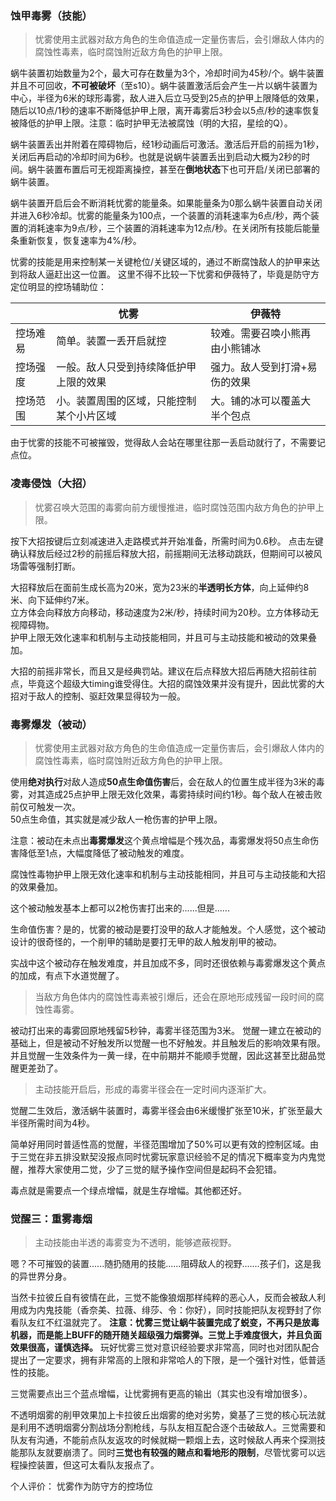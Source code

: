 ### 蚀甲毒雾（技能）

> 忧雾使用主武器对敌方角色的生命值造成一定量伤害后，会引爆敌人体内的腐蚀性毒素，临时腐蚀附近敌方角色的护甲上限。

蜗牛装置初始数量为2个，最大可存在数量为3个，冷却时间为45秒/个。蜗牛装置并且不可回收，**不可被破坏**（至s10）。蜗牛装置激活后会产生一片以蜗牛装置为中心，半径为6米的球形毒雾，敌人进入后立马受到25点的护甲上限降低的效果，随后以10点/1秒的速率不断降低护甲上限，离开毒雾后3秒会以5点/秒的速率恢复被降低的护甲上限。注意：临时护甲无法被腐蚀（明的大招，星绘的Q）。

蜗牛装置丢出并附着在障碍物后，经1秒动画后可激活。激活后开启的前摇为1秒，关闭后再启动的冷却时间为6秒。也就是说蜗牛装置丢出到启动大概为2秒的时间。蜗牛装置布置后可无视距离操控，甚至在**倒地状态**下也可开启/关闭已部署的蜗牛装置。  

蜗牛装置开启后会不断消耗忧雾的能量条。如果能量条为0那么蜗牛装置自动关闭并进入6秒冷却。忧雾的能量条为100点，一个装置的消耗速率为6点/秒，两个装置的消耗速率为9点/秒，三个装置的消耗速率为12点/秒。在关闭所有技能后能量条重新恢复，恢复速率为4%/秒。

忧雾的技能是用来控制某一关键枪位/关键区域的，通过不断腐蚀敌人的护甲来达到将敌人逼赶出这一位置。
这里不得不比较一下忧雾和伊薇特了，毕竟是防守方定位明显的控场辅助位：

|      | 忧雾                   | 伊薇特             |
| ---- | -------------------- | --------------- |
| 控场难易 | 简单。装置一丢开启就控          | 较难。需要召唤小熊再由小熊铺冰 |
| 控场强度 | 一般。敌人只受到持续降低护甲上限的效果  | 强力。敌人受到打滑+易伤的效果 |
| 控场范围 | 小。装置周围的区域，只能控制某个小片区域 | 大。铺的冰可以覆盖大半个包点  |
 
由于忧雾的技能不可被摧毁，觉得敌人会站在哪里往那一丢启动就行了，不需要记点位。    

### 凌毒侵蚀（大招）

> 忧雾召唤大范围的毒雾向前方缓慢推进，临时腐蚀范围内敌方角色的护甲上限。

按下大招按键后立刻减速进入走路模式并开始准备，所需时间为0.6秒。  点击左键确认释放后经过2秒的前摇后释放大招，前摇期间无法移动跳跃，但期间可以被风场雷等强制打断。  

大招释放后在面前生成长高为20米，宽为23米的**半透明长方体**，向上延伸约8米、向下延伸约7米。  
立方体会向释放方向移动，移动速度为2米/秒，持续时间为20秒。立方体移动无视障碍物。  
护甲上限无效化速率和机制与主动技能相同，并且可与主动技能和被动的效果叠加。  

大招的前摇非常长，而且又是经典罚站。建议在后点释放大招后再随大招前往前点，毕竟这个超级大timing谁受得住。大招的腐蚀效果并没有提升，因此忧雾的大招对于敌人的控制、驱赶效果显得较为一般。

### 毒雾爆发（被动）

> 忧雾使用主武器对敌方角色的生命值造成一定量伤害后，会引爆敌人体内的腐蚀性毒素，临时腐蚀附近敌方角色的护甲上限。

使用**绝对执行**对敌人造成**50点生命值伤害**后，会在敌人的位置生成半径为3米的毒雾，对其造成25点护甲上限无效化效果，毒雾持续时间约1秒。每个敌人在被击败前仅可触发一次。  
50点生命值，其实就是减少敌人一枪伤害的护甲上限。

注意：被动在未点出**毒雾爆发**这个黄点增幅是个残次品，毒雾爆发将50点生命伤害降低至1点，大幅度降低了被动触发的难度。

腐蚀性毒物护甲上限无效化速率和机制与主动技能相同，并且可与主动技能和大招的效果叠加。

这个被动触发基本上都可以2枪伤害打出来的......但是......

生命值伤害？是的，忧雾的被动是要打没甲的敌人才能触发。个人感觉，这个被动设计的很奇怪的，一个削甲的辅助是要打无甲的敌人触发削甲的被动。  

实战中这个被动存在触发难度，并且加成不多，同时还很依赖与毒雾爆发这个黄点的加成，有点下水道觉醒了。

> 当敌方角色体内的腐蚀性毒素被引爆后，还会在原地形成残留一段时间的腐蚀性毒雾。

被动打出来的毒雾回原地残留5秒钟，毒雾半径范围为3米。
觉醒一建立在被动的基础上，但是被动不好触发所以觉醒一也不好触发。并且触发后的影响效果有限。
并且觉醒一生效条件为一黄一绿，在中前期并不能顺手觉醒，因此这甚至比甜品觉醒更差劲了。

> 主动技能开启后，形成的毒雾半径会在一定时间内逐渐扩大。

觉醒二生效后，激活蜗牛装置时，毒雾半径会由6米缓慢扩张至10米，扩张至最大半径所需时间为4秒。

简单好用同时普适性高的觉醒，半径范围增加了50%可以更有效的控制区域。由于三觉在非五排没默契没报点同时忧雾玩家意识经验不足的情况下概率变为内鬼觉醒，推荐大家使用二觉，少了三觉的赋予操作空间但是起码不会犯错。

毒点就是需要点一个绿点增幅，就是生存增幅。其他都还好。

### 觉醒三：重雾毒烟

> 主动技能由半透的毒雾变为不透明，能够遮蔽视野。

嗯？不可摧毁的装置......随扔随用的技能......阻碍敌人的视野.......孩子们，这是我的异世界分身。


当然卡拉彼丘自有彼情在此，三觉不能像狼烟那样纯粹的恶心人，反而会被敌人利用成为内鬼技能（香奈美、拉薇、绯莎、令：你好），同时技能把队友视野封了你看队友红不红温就完了。
**注意：忧雾三觉让蜗牛装置完成了蜕变，不再只是放毒机器，而是能上BUFF的随开随关超级强力烟雾弹。三觉上手难度很大，并且负面效果很高，谨慎选择。** 玩好忧雾三觉对意识经验要求非常高，同时也对团队配合提出了一定要求，拥有非常高的上限和非常哈人的下限，是一个强针对性，低普适性的技能。

三觉需要点出三个蓝点增幅，让忧雾拥有更高的输出（其实也没有增加很多）。

不透明烟雾的削甲效果加上卡拉彼丘出烟雾的绝对劣势，奠基了三觉的核心玩法就是利用不透明烟雾分割战场分割枪线，与队友相互配合逐个击破敌人。三觉需要和队友有沟通，不能前点队友返攻的时候就糊一颗烟上去，这时候敌人再来个探测技能那队友就要崩溃了。同时**三觉也有较强的赌点和看地形的限制**，尽管忧雾可以远程操控装置，但这可太看队友报点了。


个人评价：
忧雾作为防守方的控场位
